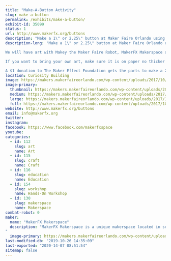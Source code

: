 ```yaml
---
title: "Make-A-Button Activity"
slug: make-a-button
permalink: /exhibits/make-a-button/
exhibit-id: 35099
status: 1
url: http://www.makerfx.org/buttons
description: "Make a 1\" or 2.25\" button at Maker Faire Orlando using our art, or bring your own!"
description-long: "Make a 1\" or 2.25\" button at Maker Faire Orlando using our art, or bring your own! We are bringing parts to make 5,000 1\" buttons and 5,000 2.25\" buttons - will you help us make 10,000 buttons in one weekend?!

We will have art with Makey the Maker Faire Robot, MakerFX Makerspace art, Maker Faire Orlando art, color-your-own options, and more. 

If you want to bring your own art, make sure it is on paper no thicker than a photo. Plain paper is best, and cardstock is too thick.

A $1 donation to The Maker Effect Foundation gets the parts to make a 2.25\" button or the parts to make TWO 1\" buttons!"
location: Curiosity Building
image: https://makers.makerfaireorlando.com/wp-content/uploads/2017/10/buttons4.jpg
image-primary:
  thumbnail: https://makers.makerfaireorlando.com/wp-content/uploads/2017/10/buttons4-150x150.jpg
  medium: https://makers.makerfaireorlando.com/wp-content/uploads/2017/10/buttons4-225x300.jpg
  large: https://makers.makerfaireorlando.com/wp-content/uploads/2017/10/buttons4.jpg
  full: https://makers.makerfaireorlando.com/wp-content/uploads/2017/10/buttons4.jpg
website: http://www.makerfx.org/buttons
email: info@makerfx.org
twitter: 
instagram: 
facebook: https://www.facebook.com/makerfxspace
youtube: 
categories:
  - id: 112
    slug: art
    name: Art
  - id: 115
    slug: craft
    name: Craft
  - id: 116
    slug: education
    name: Education
  - id: 154
    slug: workshop
    name: Hands-On Workshop
  - id: 130
    slug: makerspace
    name: Makerspace
combat-robot: 0
maker:
  name: "MakerFX Makerspace"
  description: "MakerFX Makerspace is a unique makerspace located in south Orlando and easily accessible by those in the area. This new makerspace is organize by a group of like minded individuals that saw a need for a new space on the south side or Orlando to fill in the geographic gaps. One of our goals is to work hand in hand with other local spaces in the Greater Orlando area. As a program of The Maker Effect Foundation, MakerFX strives to create unique classes, useful workspaces, and share ideas with the maker community. 
"
  image-primary: https://makers.makerfaireorlando.com/wp-content/uploads/2017/08/makerfx_hex_square.png
last-modified-db: "2019-10-26 14:35:09"
last-exported: "2020-14-07 08:51:54"
sitemap: false
---
```

